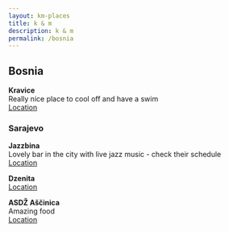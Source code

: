 ```yaml
---
layout: km-places
title: k & m
description: k & m
permalink: /bosnia
---
```


## Bosnia

**Kravice**  
Really nice place to cool off and have a swim  
[Location]()

### Sarajevo

**Jazzbina**  
Lovely bar in the city with live jazz music - check their schedule  
[Location](https://g.page/jazzbinasarajevo?share)  

**Dzenita**  
[Location](https://g.page/restorandzenita?share)  

**ASDŽ Aščinica**  
Amazing food  
[Location](https://g.page/ASDZ_Ascinica?share)  


